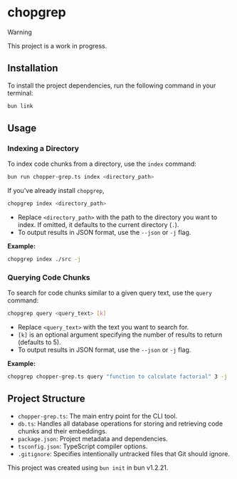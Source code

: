 # chopgrep


> [!WARNING]
> This project is a work in progress.

## Installation

To install the project dependencies, run the following command in your terminal:

```bash
bun link
```

## Usage

### Indexing a Directory

To index code chunks from a directory, use the `index` command:

```bash
bun run chopper-grep.ts index <directory_path>
```

If you've already install `chopgrep`,
```bash
chopgrep index <directory_path>
```

- Replace `<directory_path>` with the path to the directory you want to index. If omitted, it defaults to the current
directory (`.`).
- To output results in JSON format, use the `--json` or `-j` flag.

**Example:**
```bash
chopgrep index ./src -j
```

### Querying Code Chunks

To search for code chunks similar to a given query text, use the `query` command:

```bash
chopgrep query <query_text> [k]
```

- Replace `<query_text>` with the text you want to search for.
- `[k]` is an optional argument specifying the number of results to return (defaults to 5).
- To output results in JSON format, use the `--json` or `-j` flag.

**Example:**
```bash
chopgrep chopper-grep.ts query "function to calculate factorial" 3 -j
```

## Project Structure

- `chopper-grep.ts`: The main entry point for the CLI tool.
- `db.ts`: Handles all database operations for storing and retrieving code chunks and their embeddings.
- `package.json`: Project metadata and dependencies.
- `tsconfig.json`: TypeScript compiler options.
- `.gitignore`: Specifies intentionally untracked files that Git should ignore.

This project was created using `bun init` in bun v1.2.21.
